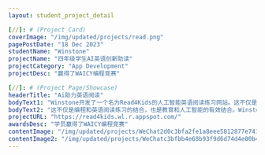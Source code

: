 ```yaml
---
layout: student_project_detail

[//]: # (Project Card)
coverImage: "/img/updated/projects/read.png"
pagePostDate: "18 Dec 2023"
studentName: "Winstone"
projectName: "四年级学生AI英语创新助读"
projectCategory: "App Development"
projectDesc: "赢得了WAICY编程竞赛"

[//]: # (Project Page/Showcase)
headerTitle: "Ai助力英语阅读"
bodyText1: "Winstone开发了一个名为Read4Kids的人工智能英语阅读练习网站。这不仅是一个网站，也是一个聪明的阅读伙伴，对提高英语阅读水平也有很好的帮助。"
bodyText2: "这不仅是编程和英语阅读练习的结合，也是教育和人工智能的有效结合。Winstone不仅掌握了编程和人工智能技术，还将其应用到现实世界中，帮助更多的人提高英语阅读能力。"
projectURL: "https://read4kids.wl.r.appspot.com/"
awardsDesc: "学员赢得了WAICY编程竞赛"
contentImage: "/img/updated/projects/WeChat2d0c3bfa2fe1a8eee5812877e741a543.png"
contentImage2: "/img/updated/projects/WeChatc3bfbb4e68b93f9d6d74d4e00b47d9c1.png"
---
```

